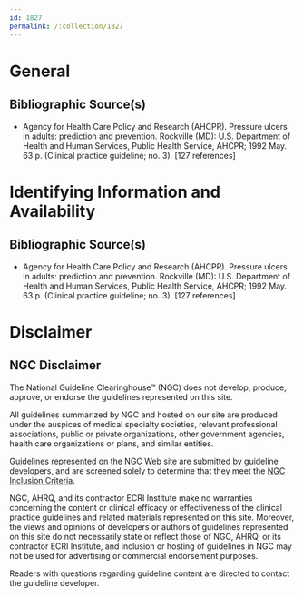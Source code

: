 ```yaml
---
id: 1827
permalink: /:collection/1827
---
```


# General

## Bibliographic Source(s)

- Agency for Health Care Policy and Research (AHCPR). Pressure ulcers in adults: prediction and prevention. Rockville (MD): U.S. Department of Health and Human Services, Public Health Service, AHCPR; 1992 May. 63 p. (Clinical practice guideline; no. 3). [127 references]

# Identifying Information and Availability

## Bibliographic Source(s)

- Agency for Health Care Policy and Research (AHCPR). Pressure ulcers in adults: prediction and prevention. Rockville (MD): U.S. Department of Health and Human Services, Public Health Service, AHCPR; 1992 May. 63 p. (Clinical practice guideline; no. 3). [127 references]

# Disclaimer

## NGC Disclaimer

The National Guideline Clearinghouse™ (NGC) does not develop, produce, approve, or endorse the guidelines represented on this site.

All guidelines summarized by NGC and hosted on our site are produced under the auspices of medical specialty societies, relevant professional associations, public or private organizations, other government agencies, health care organizations or plans, and similar entities.

Guidelines represented on the NGC Web site are submitted by guideline developers, and are screened solely to determine that they meet the [NGC Inclusion Criteria](/help-and-about/summaries/inclusion-criteria).

NGC, AHRQ, and its contractor ECRI Institute make no warranties concerning the content or clinical efficacy or effectiveness of the clinical practice guidelines and related materials represented on this site. Moreover, the views and opinions of developers or authors of guidelines represented on this site do not necessarily state or reflect those of NGC, AHRQ, or its contractor ECRI Institute, and inclusion or hosting of guidelines in NGC may not be used for advertising or commercial endorsement purposes.

Readers with questions regarding guideline content are directed to contact the guideline developer.

